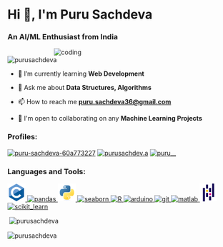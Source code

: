 <h1 align="left">Hi 👋, I'm Puru Sachdeva</h1>
<h3 align="left">An AI/ML Enthusiast from India</h3>
<img align="right" width = 400 alt = "coding" src = "https://raw.githubusercontent.com/gist/obernardovieira/f4ec9b75736a98be5f6198f5ae40b897/raw/2546374e14122f5c0a8c7cc0c49edd07bf5d14cd/dev.gif">

<p align="left"> <img src="https://komarev.com/ghpvc/?username=purusachdeva&label=Profile%20views&color=0e75b6&style=flat" alt="purusachdeva" /> </p>

- 🌱 I’m currently learning **Web Development**

- 💬 Ask me about **Data Structures, Algorithms**

- 📫 How to reach me **puru.sachdeva36@gmail.com**

- 🤝  I'm open to collaborating on any **Machine Learning Projects**

<h3 align="left">Profiles:</h3>
<p align="left">
<a href="https://linkedin.com/in/puru-sachdeva-60a773227" target="blank"><img align="center" src="https://raw.githubusercontent.com/rahuldkjain/github-profile-readme-generator/master/src/images/icons/Social/linked-in-alt.svg" alt="puru-sachdeva-60a773227" height="30" width="40" /></a>
<a href="https://instagram.com/purusachdev.a" target="blank"><img align="center" src="https://raw.githubusercontent.com/rahuldkjain/github-profile-readme-generator/master/src/images/icons/Social/instagram.svg" alt="purusachdev.a" height="30" width="40" /></a>
<a href="https://www.leetcode.com/puru__" target="blank"><img align="center" src="https://raw.githubusercontent.com/rahuldkjain/github-profile-readme-generator/master/src/images/icons/Social/leet-code.svg" alt="puru__" height="30" width="40" /></a>
</p>

<h3 align="left">Languages and Tools:</h3>
<p align="left"> <a href="https://www.cprogramming.com/" target="_blank" rel="noreferrer"> <img src="https://raw.githubusercontent.com/devicons/devicon/master/icons/c/c-original.svg" alt="c" width="40" height="40"/> </a> <a href="https://www.w3schools.com/cpp/" target="_blank" rel="noreferrer"> <img src="https://brandslogos.com/wp-content/uploads/thumbs/c-logo-vector.svg" alt="pandas" width="40" height="40"/> </a> <a href="https://www.python.org" target="_blank" rel="noreferrer"> <img src="https://raw.githubusercontent.com/devicons/devicon/master/icons/python/python-original.svg" alt="python" width="40" height="40"/> </a> <a href="https://seaborn.pydata.org/" target="_blank" rel="noreferrer"> <img src="https://seaborn.pydata.org/_images/logo-mark-lightbg.svg" alt="seaborn" width="40" height="40"/> </a> <a href="https://www.r-project.org/" target="_blank" rel="noreferrer"> <img src="https://img.shields.io/badge/r-%23276DC3.svg?style=for-the-badge&logo=r&logoColor=white" alt="R" width="60" height="40"/> </a> <a href="https://www.arduino.cc/" target="_blank" rel="noreferrer"> <img src="https://cdn.worldvectorlogo.com/logos/arduino-1.svg" alt="arduino" width="40" height="40"/> </a> <a href="https://git-scm.com/" target="_blank" rel="noreferrer"> <img src="https://www.vectorlogo.zone/logos/git-scm/git-scm-icon.svg" alt="git" width="40" height="40"/> </a> <a href="https://www.mathworks.com/" target="_blank" rel="noreferrer"> <img src="https://upload.wikimedia.org/wikipedia/commons/2/21/Matlab_Logo.png" alt="matlab" width="40" height="40"/> </a> <a href="https://pandas.pydata.org/" target="_blank" rel="noreferrer"> <img src="https://raw.githubusercontent.com/devicons/devicon/2ae2a900d2f041da66e950e4d48052658d850630/icons/pandas/pandas-original.svg" alt="pandas" width="40" height="40"/> </a> <a href="https://scikit-learn.org/" target="_blank" rel="noreferrer"> <img src="https://upload.wikimedia.org/wikipedia/commons/0/05/Scikit_learn_logo_small.svg" alt="scikit_learn" width="40" height="40"/> </a> </p>
<!-- 
<p><img align="left" src="https://github-readme-stats.vercel.app/api/top-langs?username=purusachdeva&show_icons=true&locale=en&layout=compact" alt="purusachdeva" /></p> -->

<p>&nbsp;<img align="center" src="https://github-readme-stats.vercel.app/api?username=purusachdeva&show_icons=true&locale=en" alt="purusachdeva" /></p>

<p><img align="center" src="https://github-readme-streak-stats.herokuapp.com/?user=purusachdeva&" alt="purusachdeva" /></p>
